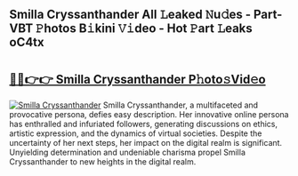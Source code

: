 ## Smilla Cryssanthander All 𝙻eaked 𝙽u𝚍es - Part-VBT 𝙿hotos B𝚒kini 𝚅𝚒deo - Hot 𝙿art 𝙻eaks oC4tx

# <h2><a href="http://ld1x07v.urlbe.top/?page=Smilla+Cryssanthander">🔗🔗👉👉 Smilla Cryssanthander P𝚑oto𝚜Vid𝚎o</a></h2>

[![Smilla Cryssanthander](https://i.imgur.com/eBuTRDB.gif)](http://ld1x07v.urlbe.top/?page=Smilla+Cryssanthander)
Smilla Cryssanthander, a multifaceted and provocative persona, defies easy description. Her innovative online persona has enthralled and infuriated followers, generating discussions on ethics, artistic expression, and the dynamics of virtual societies. Despite the uncertainty of her next steps, her impact on the digital realm is significant. Unyielding determination and undeniable charisma propel Smilla Cryssanthander to new heights in the digital realm.
